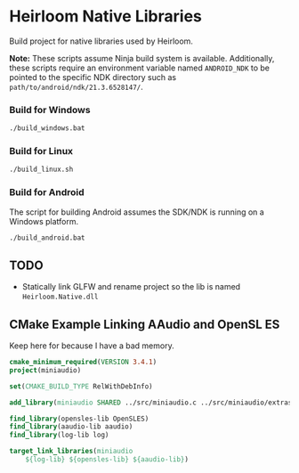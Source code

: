 # Heirloom Native Libraries

Build project for native libraries used by Heirloom.

**Note:** These scripts assume Ninja build system is available. Additionally, these scripts require an environment variable named `ANDROID_NDK` to be pointed to the specific NDK directory such as `path/to/android/ndk/21.3.6528147/`.

### Build for Windows
```bat
./build_windows.bat
```

### Build for Linux
```sh
./build_linux.sh
```

### Build for Android
The script for building Android assumes the SDK/NDK is running on a Windows platform.
```bat
./build_android.bat
```

## TODO

* Statically link GLFW and rename project so the lib is named `Heirloom.Native.dll`

## CMake Example Linking AAudio and OpenSL ES

Keep here for because I have a bad memory.

```cmake
cmake_minimum_required(VERSION 3.4.1)
project(miniaudio)

set(CMAKE_BUILD_TYPE RelWithDebInfo)

add_library(miniaudio SHARED ../src/miniaudio.c ../src/miniaudio/extras/stb_vorbis.c)

find_library(opensles-lib OpenSLES)
find_library(aaudio-lib aaudio)
find_library(log-lib log)

target_link_libraries(miniaudio 
    ${log-lib} ${opensles-lib} ${aaudio-lib})
```